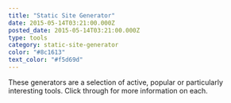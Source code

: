 ```yaml
---
title: "Static Site Generator"
date: 2015-05-14T03:21:00.000Z
posted_date: 2015-05-14T03:21:00.000Z
type: tools
category: static-site-generator
color: "#8c1613"
text_color: "#f5d69d"
---
```

These generators are a selection of active, popular or particularly interesting tools. Click through for more information on each.




